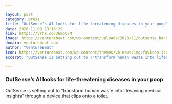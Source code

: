 ```yaml
---

layout: post
category: press
title: "OutSense’s AI looks for life-threatening diseases in your poop"
date: 2020-11-09 13:16:29
link: https://vrhk.co/36mbO7M
image: https://venturebeat.com/wp-content/uploads/2020/11/outsense_banner_final.jpg?w=1200&strip=all
domain: venturebeat.com
author: "VentureBeat"
icon: https://venturebeat.com/wp-content/themes/vb-news/img/favicon.ico
excerpt: "OutSense is setting out to \"transform human waste into lifesaving medical insights\" through a device that clips onto a toilet."

---
```


### OutSense’s AI looks for life-threatening diseases in your poop

OutSense is setting out to "transform human waste into lifesaving medical insights" through a device that clips onto a toilet.